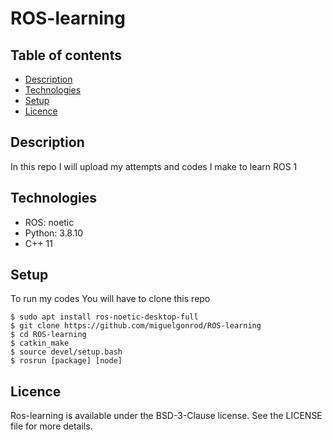 # ROS-learning

## Table of contents
* [Description](#description)
* [Technologies](#technologies)
* [Setup](#setup)
* [Licence](#licence)

## Description
In this repo I will upload my attempts and codes I make to learn ROS 1

## Technologies
* ROS: noetic
* Python: 3.8.10
* C++ 11

## Setup
To run my codes You will have to clone this repo
```
$ sudo apt install ros-noetic-desktop-full
$ git clone https://github.com/miguelgonrod/ROS-learning
$ cd ROS-learning
$ catkin_make
$ source devel/setup.bash
$ rosrun [package] [node]
```

## Licence
Ros-learning is available under the BSD-3-Clause license. See the LICENSE file for more details.
